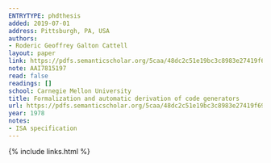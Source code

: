 ```yaml
---
ENTRYTYPE: phdthesis
added: 2019-07-01
address: Pittsburgh, PA, USA
authors:
- Roderic Geoffrey Galton Cattell
layout: paper
link: https://pdfs.semanticscholar.org/5caa/48dc2c51e19bc3c8983e27419f69e1098e9c.pdf
note: AAI7815197
read: false
readings: []
school: Carnegie Mellon University
title: Formalization and automatic derivation of code generators
url: https://pdfs.semanticscholar.org/5caa/48dc2c51e19bc3c8983e27419f69e1098e9c.pdf
year: 1978
notes:
- ISA specification
---
```

{% include links.html %}
